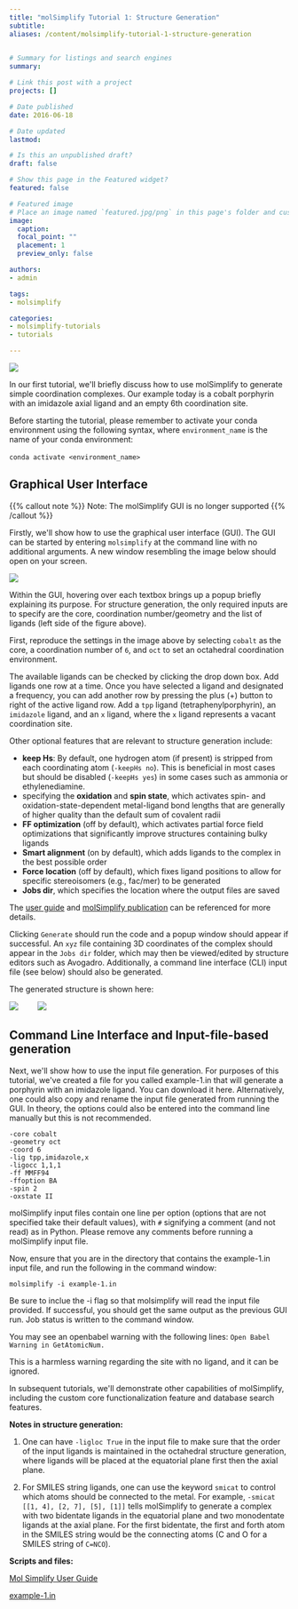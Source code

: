 ```yaml
---
title: "molSimplify Tutorial 1: Structure Generation"
subtitle:
aliases: /content/molsimplify-tutorial-1-structure-generation
 

# Summary for listings and search engines
summary: 

# Link this post with a project
projects: []

# Date published
date: 2016-06-18

# Date updated
lastmod: 

# Is this an unpublished draft?
draft: false

# Show this page in the Featured widget?
featured: false

# Featured image
# Place an image named `featured.jpg/png` in this page's folder and customize its options here.
image:
  caption: 
  focal_point: ""
  placement: 1
  preview_only: false

authors:
- admin

tags:
- molsimplify

categories:
- molsimplify-tutorials
- tutorials

---
```

![](molsimplify-logo.png)


In our first tutorial, we'll briefly discuss how to use molSimplify to generate simple coordination complexes. Our example today is a cobalt porphyrin with an imidazole axial ligand and an empty 6th coordination site.


Before starting the tutorial, please remember to activate your conda environment using the following syntax, where `environment_name` is the name of your conda environment:


`conda activate <environment_name>` 


Graphical User Interface
------------------------
{{% callout note %}}
Note: The molSimplify GUI is no longer supported
{{% /callout %}}

Firstly, we'll show how to use the graphical user interface (GUI). The GUI can be started by entering `molsimplify` at the command line with no additional arguments. A new window resembling the image below should open on your screen.


![](1-screenshot.png)


Within the GUI, hovering over each textbox brings up a popup briefly explaining its purpose. For structure generation, the only required inputs are to specify are the core, coordination number/geometry and the list of ligands (left side of the figure above).


First, reproduce the settings in the image above by selecting `cobalt` as the core, a coordination number of `6`, and `oct` to set an octahedral coordination environment.


The available ligands can be checked by clicking the drop down box. Add ligands one row at a time. Once you have selected a ligand and designated a frequency, you can add another row by pressing the plus (+) button to right of the active ligand row. Add a `tpp` ligand (tetraphenylporphyrin), an `imidazole` ligand, and an `x` ligand, where the `x` ligand represents a vacant coordination site. 


Other optional features that are relevant to structure generation include:


* **keep Hs**: By default, one hydrogen atom (if present) is stripped from each coordinating atom (`-keepHs no`). This is beneficial in most cases but should be disabled (`-keepHs yes`) in some cases such as ammonia or ethylenediamine.
* specifying the **oxidation** and **spin state**, which activates spin- and oxidation-state-dependent metal-ligand bond lengths that are generally of higher quality than the default sum of covalent radii
* **FF optimization** (off by default), which activates partial force field optimizations that significantly improve structures containing bulky ligands
* **Smart alignment** (on by default), which adds ligands to the complex in the best possible order
* **Force location** (off by default), which fixes ligand positions to allow for specific stereoisomers (e.g., fac/mer) to be generated
* **Jobs dir**, which specifies the location where the output files are saved

The [user guide](molSimplify_v1.pdf) and [molSimplify publication](http://onlinelibrary.wiley.com/doi/10.1002/jcc.24437/abstract) can be referenced for more details.


Clicking `Generate` should run the code and a popup window should appear if successful. An `xyz` file containing 3D coordinates of the complex should appear in the `Jobs dir` folder, which may then be viewed/edited by structure editors such as Avogadro. Additionally, a command line interface (CLI) input file (see below) should also be generated.


The generated structure is shown here:


![](1-struct1.PNG)         ![](1-struct2.PNG)        


Command Line Interface and Input-file-based generation
------------------------------------------------------


Next, we'll show how to use the input file generation. For purposes of this tutorial, we've created a file for you called example-1.in that will generate a porphyrin with an imidazole ligand. You can download it here. Alternatively, one could also copy and rename the input file generated from running the GUI. In theory, the options could also be entered into the command line manually but this is not recommended.

```
-core cobalt 
-geometry oct  
-coord 6  
-lig tpp,imidazole,x  
-ligocc 1,1,1   
-ff MMFF94   
-ffoption BA  
-spin 2   
-oxstate II
```

molSimplify input files contain one line per option (options that are not specified take their default values), with `#` signifying a comment (and not read) as in Python. Please remove any comments before running a molSimplify input file.


Now, ensure that you are in the directory that contains the example-1.in input file, and run the following in the command window:


`molsimplify -i example-1.in`

Be sure to inclue the -i flag so that molsimplify will read the input file provided. If successful, you should get the same output as the previous GUI run. Job status is written to the command window.


You may see an openbabel warning with the following lines: `Open Babel Warning in GetAtomicNum.`


This is a harmless warning regarding the site with no ligand, and it can be ignored.


In subsequent tutorials, we'll demonstrate other capabilities of molSimplify, including the custom core functionalization feature and database search features.


**Notes in structure generation:**


1) One can have `-ligloc True` in the input file to make sure that the order of the input ligands is maintained in the octahedral structure generation, where ligands will be placed at the equatorial plane first then the axial plane.


2) For SMILES string ligands, one can use the keyword  `smicat` to control which atoms should be connected to the metal. For example, `-smicat [[1, 4], [2, 7], [5], [1]]` tells molSimplify to generate a complex with two bidentate ligands in the equatorial plane and two monodentate ligands at the axial plane. For the first bidentate, the first and forth atom in the SMILES string would be the connecting atoms (C and O for a SMILES string of `C=NCO`). 


**Scripts and files:**

[Mol Simplify User Guide](molSimplify_v1.pdf)

[example-1.in](example-1.in)
